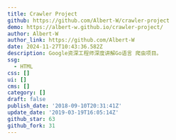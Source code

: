 ```yaml
---
title: Crawler Project
github: https://github.com/Albert-W/crawler-project
demo: https://albert-w.github.io/crawler-project/
author: Albert-W
author_link: https://github.com/Albert-W
date: 2024-11-27T10:43:36.582Z
description: Google资深工程师深度讲解Go语言 爬虫项目。
ssg:
  - HTML
css: []
ui: []
cms: []
category: []
draft: false
publish_date: '2018-09-10T20:31:41Z'
update_date: '2019-03-19T16:05:14Z'
github_star: 63
github_fork: 31
---
```

